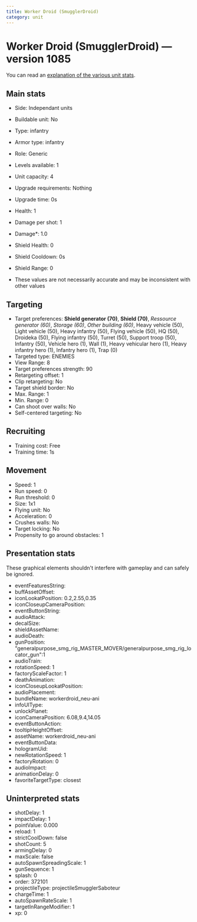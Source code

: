 ```yaml
---
title: Worker Droid (SmugglerDroid)
category: unit
---
```


# Worker Droid (SmugglerDroid) — version 1085

You can read an [explanation  of the various unit stats](unitexplained.md).

## Main stats

  * Side: Independant units
  * Buildable unit: No
  * Type: infantry
  * Armor type: infantry
  * Role: Generic
  * Levels available: 1
  * Unit capacity: 4
  * Upgrade requirements: Nothing
  * Upgrade time: 0s
  * Health: 1
  * Damage per shot: 1
  * Damage*: 1.0
  * Shield Health: 0
  * Shield Cooldown: 0s
  * Shield Range: 0

* These values are not necessarily accurate and may be inconsistent with other values

## Targeting

  * Target preferences: **Shield generator (70)**, **Shield (70)**, _Ressource generator (60)_, _Storage (60)_, _Other building (60)_, Heavy vehicle (50), Light vehicle (50), Heavy infantry (50), Flying vehicle (50), HQ (50), Droideka (50), Flying infantry (50), Turret (50), Support troop (50), Infantry (50), Vehicle hero (1), Wall (1), Heavy vehicular hero (1), Heavy infantry hero (1), Infantry hero (1), Trap (0)
  * Targeted type: ENEMIES
  * View Range: 8
  * Target preferences strength: 90
  * Retargeting offset: 1
  * Clip retargeting: No
  * Target shield border: No
  * Max. Range: 1
  * Min. Range: 0
  * Can shoot over walls: No
  * Self-centered targeting: No

## Recruiting

  * Training cost: Free
  * Training time: 1s

## Movement

  * Speed: 1
  * Run speed: 0
  * Run threshold: 0
  * Size: 1x1
  * Flying unit: No
  * Acceleration: 0
  * Crushes walls: No
  * Target locking: No
  * Propensity to go around obstacles: 1

## Presentation stats

These graphical elements shouldn't interfere with gameplay and can safely be ignored.

  * eventFeaturesString: 
  * buffAssetOffset: 
  * iconLookatPosition: 0.2,2.55,0.35
  * iconCloseupCameraPosition: 
  * eventButtonString: 
  * audioAttack: 
  * decalSize: 
  * shieldAssetName: 
  * audioDeath: 
  * gunPosition: "generalpurpose_smg_rig_MASTER_MOVER/generalpurpose_smg_rig_locator_gun":1
  * audioTrain: 
  * rotationSpeed: 1
  * factoryScaleFactor: 1
  * deathAnimation: 
  * iconCloseupLookatPosition: 
  * audioPlacement: 
  * bundleName: workerdroid_neu-ani
  * infoUIType: 
  * unlockPlanet: 
  * iconCameraPosition: 6.08,9.4,14.05
  * eventButtonAction: 
  * tooltipHeightOffset: 
  * assetName: workerdroid_neu-ani
  * eventButtonData: 
  * hologramUid: 
  * newRotationSpeed: 1
  * factoryRotation: 0
  * audioImpact: 
  * animationDelay: 0
  * favoriteTargetType: closest

## Uninterpreted stats

  * shotDelay: 1
  * impactDelay: 1
  * pointValue: 0.000
  * reload: 1
  * strictCoolDown: false
  * shotCount: 5
  * armingDelay: 0
  * maxScale: false
  * autoSpawnSpreadingScale: 1
  * gunSequence: 1
  * splash: 0
  * order: 372101
  * projectileType: projectileSmugglerSaboteur
  * chargeTime: 1
  * autoSpawnRateScale: 1
  * targetInRangeModifier: 1
  * xp: 0

